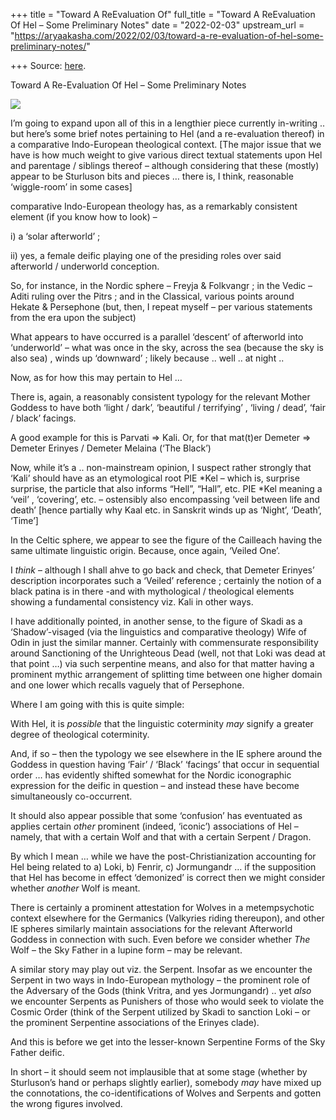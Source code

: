 +++
title = "Toward A ReEvaluation Of"
full_title = "Toward A ReEvaluation Of Hel – Some Preliminary Notes"
date = "2022-02-03"
upstream_url = "https://aryaakasha.com/2022/02/03/toward-a-re-evaluation-of-hel-some-preliminary-notes/"

+++
Source: [here](https://aryaakasha.com/2022/02/03/toward-a-re-evaluation-of-hel-some-preliminary-notes/).

Toward A Re-Evaluation Of Hel – Some Preliminary Notes

![](https://aryaakasha.files.wordpress.com/2022/02/fcba37f69ae12a5413dcc10776debea0.jpg?w=736)

I’m going to expand upon all of this in a lengthier piece currently in-writing .. but here’s some brief notes pertaining to Hel (and a re-evaluation thereof) in a comparative Indo-European theological context. \[The major issue that we have is how much weight to give various direct textual statements upon Hel and parentage / siblings thereof – although considering that these (mostly) appear to be Sturluson bits and pieces … there is, I think, reasonable ‘wiggle-room’ in some cases\]

comparative Indo-European theology has, as a remarkably consistent element (if you know how to look) –

i\) a ‘solar afterworld’ ;

ii\) yes, a female deific playing one of the presiding roles over said afterworld / underworld conception.

So, for instance, in the Nordic sphere – Freyja & Folkvangr ; in the Vedic – Aditi ruling over the Pitrs ; and in the Classical, various points around Hekate & Persephone (but, then, I repeat myself – per various statements from the era upon the subject)

What appears to have occurred is a parallel ‘descent’ of afterworld into ‘underworld’ – what was once in the sky, across the sea (because the sky is also sea) , winds up ‘downward’ ; likely because .. well .. at night ..

Now, as for how this may pertain to Hel …

There is, again, a reasonably consistent typology for the relevant Mother Goddess to have both ‘light / dark’, ‘beautiful / terrifying’ , ‘living / dead’, ‘fair / black’ facings.

A good example for this is Parvati => Kali. Or, for that mat(t)er Demeter => Demeter Erinyes / Demeter Melaina (‘The Black’)

Now, while it’s a .. non-mainstream opinion, I suspect rather strongly that ‘Kali’ should have as an etymological root PIE \*Kel – which is, surprise surprise, the particle that also informs “Hell”, “Hall”, etc. PIE \*Kel meaning a ‘veil’ , ‘covering’, etc. – ostensibly also encompassing ‘veil between life and death’ \[hence partially why Kaal etc. in Sanskrit winds up as ‘Night’, ‘Death’, ‘Time’\]

In the Celtic sphere, we appear to see the figure of the Cailleach having the same ultimate linguistic origin. Because, once again, ‘Veiled One’.

I *think* – although I shall ahve to go back and check, that Demeter Erinyes’ description incorporates such a ‘Veiled’ reference ; certainly the notion of a black patina is in there -and with mythological / theological elements showing a fundamental consistency viz. Kali in other ways.

I have additionally pointed, in another sense, to the figure of Skadi as a ‘Shadow’-visaged (via the linguistics and comparative theology) Wife of Odin in just the similar manner. Certainly with commensurate responsibility around Sanctioning of the Unrighteous Dead (well, not that Loki was dead at that point …) via such serpentine means, and also for that matter having a prominent mythic arrangement of splitting time between one higher domain and one lower which recalls vaguely that of Persephone.

Where I am going with this is quite simple:

With Hel, it is *possible* that the linguistic coterminity *may* signify a greater degree of theological coterminity.

And, if so – then the typology we see elsewhere in the IE sphere around the Goddess in question having ‘Fair’ / ‘Black’ ‘facings’ that occur in sequential order … has evidently shifted somewhat for the Nordic iconographic expression for the deific in question – and instead these have become simultaneously co-occurrent.

It should also appear possible that some ‘confusion’ has eventuated as applies certain *other* prominent (indeed, ‘iconic’) associations of Hel – namely, that with a certain Wolf and that with a certain Serpent / Dragon.

By which I mean … while we have the post-Christianization accounting for Hel being related to a) Loki, b) Fenrir, c) Jormungandr … if the supposition that Hel has become in effect ‘demonized’ is correct then we might consider whether *another* Wolf is meant.

There is certainly a prominent attestation for Wolves in a metempsychotic context elsewhere for the Germanics (Valkyries riding thereupon), and other IE spheres similarly maintain associations for the relevant Afterworld Goddess in connection with such. Even before we consider whether *The* Wolf – the Sky Father in a lupine form – may be relevant.

A similar story may play out viz. the Serpent. Insofar as we encounter the Serpent in two ways in Indo-European mythology – the prominent role of the Adversary of the Gods (think Vritra, and yes Jormungandr) .. yet *also* we encounter Serpents as Punishers of those who would seek to violate the Cosmic Order (think of the Serpent utilized by Skadi to sanction Loki – or the prominent Serpentine associations of the Erinyes clade).

And this is before we get into the lesser-known Serpentine Forms of the Sky Father deific.

In short – it should seem not implausible that at some stage (whether by Sturluson’s hand or perhaps slightly earlier), somebody *may* have mixed up the connotations, the co-identifications of Wolves and Serpents and gotten the wrong figures involved.
